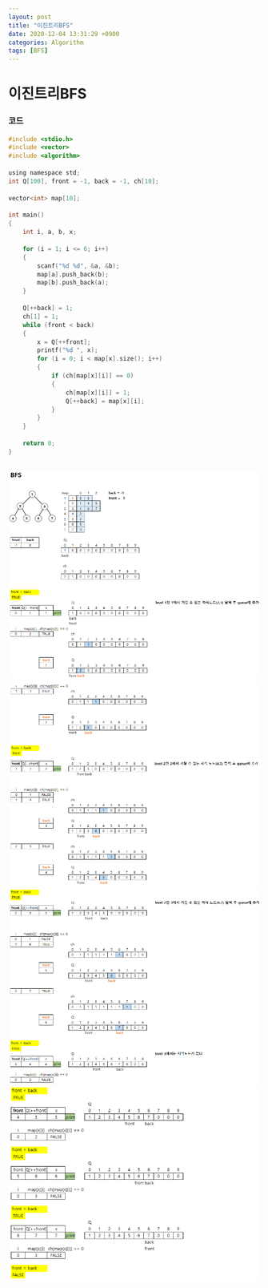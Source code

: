 ```yaml
---
layout: post
title: "이진트리BFS"
date: 2020-12-04 13:31:29 +0900
categories: Algorithm
tags: [BFS]
---
```


# 이진트리BFS

### 코드

```c
#include <stdio.h>
#include <vector>
#include <algorithm>

using namespace std;
int Q[100], front = -1, back = -1, ch[10];

vector<int> map[10];

int main()
{
    int i, a, b, x;

    for (i = 1; i <= 6; i++)
    {
        scanf("%d %d", &a, &b);
        map[a].push_back(b);
        map[b].push_back(a);
    }

    Q[++back] = 1;
    ch[1] = 1;
    while (front < back)
    {
        x = Q[++front];
        printf("%d ", x);
        for (i = 0; i < map[x].size(); i++)
        {
            if (ch[map[x][i]] == 0)
            {
                ch[map[x][i]] = 1;
                Q[++back] = map[x][i];
            }
        }
    }

    return 0;
}
```

<br/>
<img src="/assets/images/69-1.png" style="zoom:82%;"  />
<br/>
<img src="/assets/images/69-2.png" style="zoom:82%;"  />
<br/>
<img src="/assets/images/69-3.png" style="zoom:82%;"  />
<br/>
<img src="/assets/images/69-4.png" style="zoom:82%;"  />
<br/>
